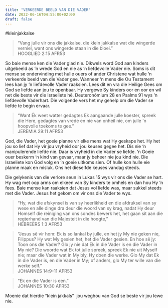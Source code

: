 ```yaml
---
title: "VERKEERDE BEELD VAN DIE VADER"
date: 2022-06-16T04:55:00+02:00
draft: false
---
```

<html>
 <head></head>
 <body>
  <p>#kleinjakkalse</p>
  <blockquote>
   <p>“Vang julle vir ons die jakkalse, die klein jakkalse wat die wingerde verniel, want ons wingerde staan in die bloei.”<br>‭‭HOOGLIED‬ ‭2:15‬ ‭AFR53‬‬</p>
  </blockquote>
  <p>So baie mense ken die Vader glad nie. Dikwels word God aan kinders uitgebeeld as ‘n wrede God en nie as ‘n liefdevolle Vader nie. Soms is dit mense se ondervinding met hulle ouers of ander Christene wat hulle ‘n verkeerde beeld van die Vader gee. Wanneer ‘n mens die Ou Testament lees kan jy ‘n liefdevolle Vader raaksien. Lees dit en vra die Heilige Gees om God se liefde aan jou te openbaar. Hy vergewe Sy kinders oor en oor en wil net die beste vir die Israeliete hê. Deuteronómium 28 en Psalms 91 wys ‘n liefdevolle Vaderhart. Die volgende vers het my gehelp om die Vader se liefde te begin ervaar.</p>
  <blockquote>
   <p>“Want Ék weet watter gedagtes Ek aangaande julle koester, spreek die Here, gedagtes van vrede en nie van onheil nie, om julle 'n hoopvolle toekoms te gee.”<br>‭‭JEREMIA‬ ‭29:11‬ ‭AFR53‬‬</p>
  </blockquote>
  <p>God, die Vader, het goeie planne vir elke mens wat Hy geskape het. Hy het jou so lief dat Hy vir jou vryheid oor jou keuses gegee het. Dis nie ‘n manipulerende liefde nie. Daar is vryheid in die Vader se liefde. ‘n Goeie ouer beskerm ‘n kind van gevaar, maar jy beheer nie jou kind nie. Die Israeliete kon God volg en ‘n goeie uitkoms sien. Of hulle kon hulle eie planne maak en misluk. Ons het dieselfde keuses vandag steeds.</p>
  <p>Die gelykenis van die verlore seun in Lukas 15 wys vir ons die Vader se hart. Hy wag met oop arms om elkeen van Sy kinders te omhels en dan hou Hy ‘n fees. Baie mense kan raaksien dat Jesus vol liefde was, maar sukkel steeds met die Vader. Jesus het gekom om vir ons die Vader te wys.</p>
  <blockquote>
   <p>“Hy, wat die afskynsel is van sy heerlikheid en die afdruksel van sy wese en alle dinge dra deur die woord van sy krag, nadat Hy deur Homself die reiniging van ons sondes bewerk het, het gaan sit aan die regterhand van die Majesteit in die hoogte,”<br>‭‭HEBREËRS‬ ‭1:3‬ ‭AFR53‬‬</p>
  </blockquote>
  <blockquote>
   <p>“Jesus sê vir hom: Ek is so lankal by julle, en het jy My nie geken nie, Filippus? Hy wat My gesien het, het die Vader gesien. En hoe sê jy: Toon ons die Vader? Glo jy nie dat Ek in die Vader is en die Vader in My nie? Die woorde wat Ek tot julle spreek, spreek Ek nie uit Myself nie; maar die Vader wat in My bly, Hy doen die werke. Glo My dat Ek in die Vader is, en die Vader in My; of anders, glo My ter wille van die werke self.”<br>‭‭JOHANNES‬ ‭14:9-11‬ ‭AFR53‬‬</p>
  </blockquote>
  <blockquote>
   <p>“Ek en die Vader is een.”<br>‭‭JOHANNES‬ ‭10:30‬ ‭AFR53‬‬</p>
  </blockquote>
  <p>Moenie dat hierdie “klein jakkals” &nbsp;jou weghou van God se beste vir jou lewe nie.&nbsp;</p>
 </body>
</html>